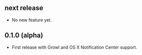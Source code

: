 
## next release

* No new feature yet.

## 0.1.0 (alpha)

* First release with Growl and OS X Notification Center support.
